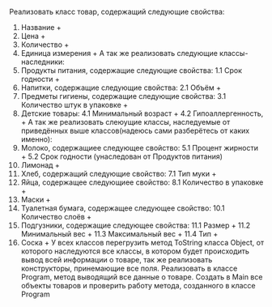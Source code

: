 Реализовать класс товар, содержащий следующие свойства:
1. Название +
2. Цена +
3. Количество +
4. Единица измерения +
А так же реализовать следующие классы-наследники:
1. Продукты питания, содержащие следующие свойства:
1.1 Срок годности +
2. Напитки, содержащие следующие свойства:
2.1 Объём +
3. Предметы гигиены, содержащие следующие свойства:
3.1 Количество штук в упаковке +
4. Детские товары:
4.1 Минимальный возраст +
4.2 Гипоаллергенность, +
А так же реализовать слеюущие классы, наследуемые от приведённых выше классов(надеюсь сами разберётесь от каких именно):
5. Молоко, содержащиее следующее свойство:
5.1 Процент жирности +
5.2 Срок годности (унаследован от Продуктов питания)
6. Лимонад +
7. Хлеб, содержащий следующие свойство:
7.1 Тип муки +
8. Яйца, содержащее следующиее свойство:
8.1 Количество в упаковке +
9. Маски +
10. Туалетная бумага, содержащее следующее свойство:
10.1 Количество слоёв +
11. Подгузники, содержащие следующее свойства:
11.1 Размер +
11.2 Минимальный вес +
11.3 Максимальный вес +
11.4 Тип +
12. Соска +
У всех классов перегрузить метод ToString класса Object, от которого наследуются все классы, в котором будет происходить вывод всей информации о товаре, так же реализовать конструкторы, принемающие все поля.
Реализовать в классе Program, метод выводящий все данные о товаре. Создать в Main все объекты товаров и проверить работу метода, созданного в классе Program